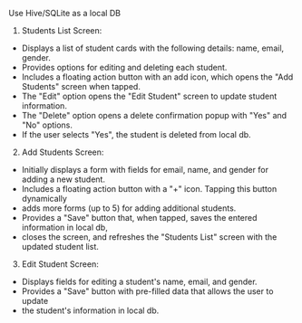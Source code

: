 Use Hive/SQLite as a local DB

1. Students List Screen:
- Displays a list of student cards with the following details: name, email, gender.
- Provides options for editing and deleting each student.
- Includes a floating action button with an add icon, which opens the "Add Students" screen when tapped.
- The "Edit" option opens the "Edit Student" screen to update student information.
- The "Delete" option opens a delete confirmation popup with "Yes" and "No" options. 
- If the user selects "Yes", the student is deleted from local db.

2. Add Students Screen:
- Initially displays a form with fields for email, name, and gender for adding a new student.
- Includes a floating action button with a "+" icon. Tapping this button dynamically 
- adds more forms (up to 5) for adding additional students.
- Provides a "Save" button that, when tapped, saves the entered information in local db, 
- closes the screen, and refreshes the "Students List" screen with the updated student list.

3. Edit Student Screen:
- Displays fields for editing a student's name, email, and gender.
- Provides a "Save" button with pre-filled data that allows the user to update 
- the student's information in local db.
